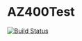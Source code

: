 # AZ400Test

[![Build Status](https://dev.azure.com/RRBPrime/AZ400Agile/_apis/build/status%2FRRBPrime.AZ400Test?branchName=master)](https://dev.azure.com/RRBPrime/AZ400Agile/_build/latest?definitionId=7&branchName=master)
